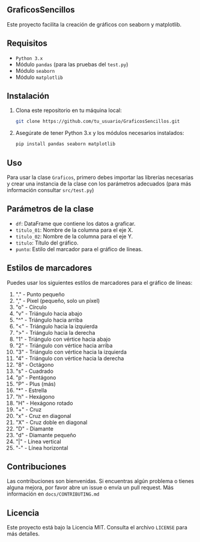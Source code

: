 ## GraficosSencillos

Este proyecto facilita la creación de gráficos con seaborn y matplotlib.

## Requisitos

- `Python 3.x`
- Módulo `pandas` (para las pruebas del `test.py`)
- Módulo `seaborn`
- Módulo `matplotlib`

## Instalación

1. Clona este repositorio en tu máquina local:
    ```bash
    git clone https://github.com/tu_usuario/GraficosSencillos.git
    ```
2. Asegúrate de tener Python 3.x y los módulos necesarios instalados:
    ```bash
    pip install pandas seaborn matplotlib
    ```

## Uso

Para usar la clase `Graficos`, primero debes importar las librerías necesarias y crear una instancia de la clase con los parámetros adecuados (para más información consultar `src/test.py`)

## Parámetros de la clase

- `df`: DataFrame que contiene los datos a graficar.
- `titulo_01`: Nombre de la columna para el eje X.
- `titulo_02`: Nombre de la columna para el eje Y.
- `titulo`: Título del gráfico.
- `punto`: Estilo del marcador para el gráfico de líneas.

## Estilos de marcadores

Puedes usar los siguientes estilos de marcadores para el gráfico de líneas:

1. "." - Punto pequeño
2. "," - Pixel (pequeño, solo un píxel)
3. "o" - Círculo
4. "v" - Triángulo hacia abajo
5. "^" - Triángulo hacia arriba
6. "<" - Triángulo hacia la izquierda
7. ">" - Triángulo hacia la derecha
8. "1" - Triángulo con vértice hacia abajo
9. "2" - Triángulo con vértice hacia arriba
10. "3" - Triángulo con vértice hacia la izquierda
11. "4" - Triángulo con vértice hacia la derecha
12. "8" - Octágono
13. "s" - Cuadrado
14. "p" - Pentágono
15. "P" - Plus (más)
16. "*" - Estrella
17. "h" - Hexágono
18. "H" - Hexágono rotado
19. "+" - Cruz
20. "x" - Cruz en diagonal
21. "X" - Cruz doble en diagonal
22. "D" - Diamante
23. "d" - Diamante pequeño
24. "|" - Línea vertical
25. "-" - Línea horizontal

## Contribuciones

Las contribuciones son bienvenidas. Si encuentras algún problema o tienes alguna mejora, por favor abre un issue o envía un pull request. Más información en `docs/CONTRIBUTING.md`

## Licencia

Este proyecto está bajo la Licencia MIT. Consulta el archivo `LICENSE` para más detalles.